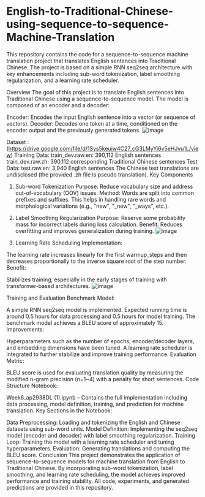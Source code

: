 # English-to-Traditional-Chinese-using-sequence-to-sequence-Machine-Translation
This repository contains the code for a sequence-to-sequence machine translation project that translates English sentences into Traditional Chinese. The project is based on a simple RNN seq2seq architecture with key enhancements including sub-word tokenization, label smoothing regularization, and a learning rate scheduler.

Overview
The goal of this project is to translate English sentences into Traditional Chinese using a sequence-to-sequence model. The model is composed of an encoder and a decoder:

Encoder: Encodes the input English sentence into a vector (or sequence of vectors).
Decoder: Decodes one token at a time, conditioned on the encoder output and the previously generated tokens.
![image](https://github.com/user-attachments/assets/e7e5b40f-5959-46f1-994d-59bd2205b085)


Dataset : (https://drive.google.com/file/d/1Sys5keuiw4C27_cG3LMyYi6v5eHJvu1L/view)
Training Data:
train_dev.raw.en: 390,112 English sentences
train_dev.raw.zh: 390,112 corresponding Traditional Chinese sentences
Test Data:
test.raw.en: 3,940 English sentences
The Chinese test translations are undisclosed (the provided .zh file is pseudo translation).
Key Components
1. Sub-word Tokenization
Purpose:
Reduce vocabulary size and address out-of-vocabulary (OOV) issues.
Method:
Words are split into common prefixes and suffixes.
This helps in handling rare words and morphological variations (e.g., "new", "_new", "_ways", etc.).
2. Label Smoothing Regularization
Purpose:
Reserve some probability mass for incorrect labels during loss calculation.
Benefit:
Reduces overfitting and improves generalization during training.
![image](https://github.com/user-attachments/assets/b4f28bdf-9747-457b-9489-2a53e329014e)


3. Learning Rate Scheduling
Implementation:

The learning rate increases linearly for the first warmup_steps and then decreases proportionally to the inverse square root of the step number.
Benefit:

Stabilizes training, especially in the early stages of training with transformer-based architectures.
![image](https://github.com/user-attachments/assets/140dccd9-8540-46dd-a6c2-f1cf3a414532)


Training and Evaluation
Benchmark Model:

A simple RNN seq2seq model is implemented.
Expected running time is around 0.5 hours for data processing and 0.5 hours for model training.
The benchmark model achieves a BLEU score of approximately 15.
Improvements:

Hyperparameters such as the number of epochs, encoder/decoder layers, and embedding dimensions have been tuned.
A learning rate scheduler is integrated to further stabilize and improve training performance.
Evaluation Metric:

BLEU score is used for evaluating translation quality by measuring the modified n-gram precision (n=1~4) with a penalty for short sentences.
Code Structure
Notebook:

Week6_ap2938DL (1).ipynb – Contains the full implementation including data processing, model definition, training, and prediction for machine translation.
Key Sections in the Notebook:

Data Preprocessing: Loading and tokenizing the English and Chinese datasets using sub-word units.
Model Definition: Implementing the seq2seq model (encoder and decoder) with label smoothing regularization.
Training Loop: Training the model with a learning rate scheduler and tuning hyperparameters.
Evaluation: Generating translations and computing the BLEU score.
Conclusion
This project demonstrates the application of sequence-to-sequence models for machine translation from English to Traditional Chinese. By incorporating sub-word tokenization, label smoothing, and learning rate scheduling, the model achieves improved performance and training stability. All code, experiments, and generated predictions are provided in this repository.
